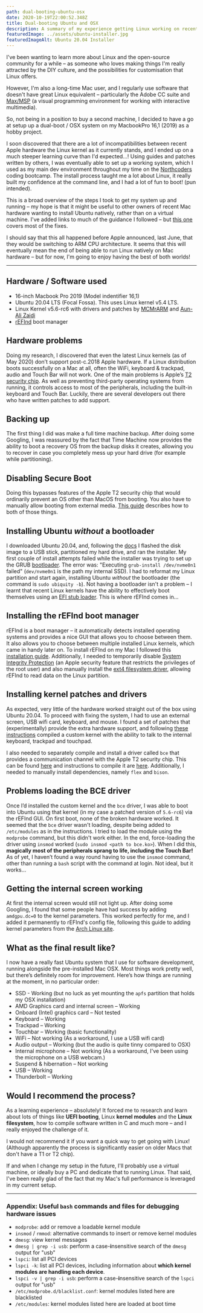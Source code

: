 ```yaml
---
path: dual-booting-ubuntu-osx
date: 2020-10-19T22:00:52.348Z
title: Dual-booting Ubuntu and OSX
description: A summary of my experience getting Linux working on recent Apple hardware
featuredImage: ../assets/ubuntu-installer.jpg
featuredImageAlt: Ubuntu 20.04 Installer
---
```

I've been wanting to learn more about Linux and the open-source community for a while – as someone who loves making things I'm really attracted by the DIY culture, and the possibilities for customisation that Linux offers.

However, I'm also a long-time Mac user, and I regularly use software that doesn't have great Linux equivalent – particularly the Adobe CC suite and [Max/MSP](https://en.wikipedia.org/wiki/Max_(software)) (a visual programming environment for working with interactive multimedia).

So, not being in a position to buy a second machine, I decided to have a go at setup up a dual-boot / OSX system on my MacbookPro 16,1 (2019) as a hobby project. 

I soon discovered that there are a lot of incompatibilities between recent Apple hardware the Linux kernel as it currently stands, and I ended up on a much steeper learning curve than I'd expected...! Using guides and patches written by others, I was eventually able to set up a working system, which I used as my main dev environment throughout my time on the [Northcoders](https://www.northcoders.com/) coding bootcamp. The install process taught me a lot about Linux, it really built my confidence at the command line, and I had a lot of fun to boot! (pun intended).

This is a broad overview of the steps I took to get my system up and running – my hope is that it might be useful to other owners of recent Mac hardware wanting to install Ubuntu natively, rather than on a virtual machine. 
I've added links to much of the guidance I followed – but [this one](https://gist.github.com/gbrow004/096f845c8fe8d03ef9009fbb87b781a4) covers most of the fixes.

I should say that this all happened before Apple announced, last June, that they would be switching to ARM CPU architecture. It seems that this will eventually mean the end of being able to run Linux natively on Mac hardware – but for now, I'm going to enjoy having the best of both worlds!

***

## Hardware / Software used
- 16-inch Macbook Pro 2019 (Model indentifier 16,1)
- Ubuntu 20.04 LTS (Focal Fossa). This uses Linux kernel v5.4 LTS.
- Linux Kernel v5.6-rc6 with drivers and patches by [MCMrARM](https://github.com/MCMrARM/mbp2018-bridge-drv) and [
Aun-Ali Zaidi](https://github.com/aunali1/linux-mbp-arch)
- [rEFInd](https://www.rodsbooks.com/refind/) boot manager

## Hardware problems
Doing my research, I discovered that even the latest Linux kernels (as of May 2020) don’t support post-c.2018 Apple hardware. If a Linux distribution boots successfully on a Mac at all, often the WiFi, keyboard & trackpad, audio and Touch Bar will not work. One of the main problems is Apple’s [T2 security chip](https://support.apple.com/en-us/HT208862). As well as preventing third-party operating systems from running, it controls access to most of the peripherals, including the built-in keyboard and Touch Bar. Luckily, there are several developers out there who have written patches to add support.

## Backing up

The first thing I did was make a full time machine backup. After doing some Googling, I was reassured by the fact that Time Machine now provides the ability to boot a recovery OS from the backup disks it creates, allowing you to recover in case you completely mess up your hard drive (for example while partitioning).

## Disabling Secure Boot

Doing this bypasses features of the Apple T2 security chip that would ordinarily prevent an OS other than MacOS from booting. You also have to manually allow booting from external media. [This guide](https://support.apple.com/en-gb/HT208198) describes how to both of those things.

## Installing Ubuntu *without* a bootloader

I downloaded Ubuntu 20.04, and, following the [docs](https://ubuntu.com/tutorials/install-ubuntu-desktop#1-overview) I flashed the disk image to a USB stick, partitioned my hard drive, and ran the installer. My first couple of install attempts failed while the installer was trying to set up the GRUB [bootloader](https://linuxhint.com/what-is-a-boot-loader/). The error was: "Executing `grub-install /dev/nvme0n1` failed" (`dev/nvme0n1` is the path my internal SSD). I had to reformat my Linux partition and start again, installing Ubuntu *without* the bootloader (the command is `sudo ubiquity -b`). Not having a bootloader isn't a problem – I learnt that recent Linux kernels have the ability to effectively boot themselves using an [EFI stub loader](https://www.rodsbooks.com/efi-bootloaders/efistub.html). This is where rEFInd comes in...

## Installing the rEFInd boot manager

 rEFInd is a boot manager – it automatically detects installed operating systems and provides a nice GUI that allows you to choose between them. It also allows you to choose between multiple installed Linux kernels, which came in handy later on. To install rEFInd on my Mac I followed this [installation guide](https://www.rodsbooks.com/refind/installing.html). Additionally, I needed to temporarily disable [System Integrity Protection](https://www.macworld.co.uk/how-to/how-turn-off-mac-os-x-system-integrity-protection-rootless-3638975/) (an Apple security feature that restricts the privileges of the root user) and also manually install the [ext4 filesystem driver](https://www.rodsbooks.com/refind/drivers.html#installing), allowing rEFInd to read data on the Linux partition.

## Installing kernel patches and drivers

As expected, very little of the hardware worked straight out of the box using Ubuntu 20.04. To proceed with fixing the system, I had to use an external screen, USB wifi card, keyboard, and mouse. I found  a set of patches that (experimentally) provide the extra hardware support, and following [these instructions](https://gist.github.com/gbrow004/096f845c8fe8d03ef9009fbb87b781a4#compiling-a-new-kernel-with-patches-to-complete-almost-the-functionality-of-your-mbp) compiled a custom kernel with the ability to talk to the internal keyboard, trackpad and touchpad.

I also needed to separately compile and install a driver called `bce` that provides a communication channel with the Apple T2 security chip. This can be found [here](https://github.com/MCMrARM/mbp2018-bridge-drv) and instructions to compile it are [here](https://gist.github.com/gbrow004/096f845c8fe8d03ef9009fbb87b781a4#keyboardtouchpad). Additionally, I needed to manually install dependencies, namely `flex` and `bison`.

## Problems loading the BCE driver

Once I’d installed the custom kernel and the `bce` driver, I was able to boot into Ubuntu using that kernel (in my case a patched version of `5.6-rc6`) via the rEFInd GUI. On first boot, none of the broken hardware worked. It seemed that the `bce` driver wasn't loading, despite being added to `/etc/modules` as in the instructions. I tried to load the module using the `modprobe` command, but this didn't work either. In the end, force-loading the driver using `insmod` worked (`sudo insmod <path to bce.ko>`). When I did this, **magically most of the peripherals sprang to life, including the Touch Bar!**  As of yet, I haven’t found a way round having to use the `insmod` command, other than running a `bash` script with the command at login. Not ideal, but it works...

## Getting the internal screen working

At first the internal screen would still not light up. After doing some Googling, I found that some people have had success by adding `amdgpu.dc=0` to the kernel parameters. This worked perfectly for me, and I added it permanently to rEFInd's config file, following this guide to adding kernel parameters from the [Arch Linux site](https://wiki.archlinux.org/index.php/kernel_parameters#rEFInd).

## What as the final result like?

I now have a really fast Ubuntu system that I use for software development, running alongside the pre-installed Mac OSX. Most things work pretty well, but there’s definitely room for improvement. Here’s how things are running at the moment, in no particular order:

* SSD - Working (but no luck as yet mounting the `apfs` partition that holds my OSX installation)
* AMD Graphics card and internal screen – Working
* Onboard (Intel) graphics card – Not tested
* Keyboard – Working
* Trackpad – Working
* Touchbar – Working (basic functionality)
* WiFi – Not working (As a workaround, I use a USB wifi card)
* Audio output – Working (but the audio is quite tinny compared to OSX)
* Internal microphone – Not working (As a workaround, I've been using the microphone on a USB webcam.)
* Suspend & hibernation – Not working
* USB – Working
* Thunderbolt – Working

## Would I recommend the process?

As a learning experience – absolutely! It forced me to research and learn about lots of things like **UEFI booting**, Linux **kernel modules** and the **Linux filesystem**, how to compile software written in C and much more – and I really enjoyed the challenge of it.

I would not recommend it if you want a quick way to get going with Linux! (Although apparently the process is significantly easier on older  Macs that don't have a T1 or T2 chip).

If and when I change my setup in the future, I'll probably use a virtual machine, or ideally buy a PC and dedicate that to running Linux. That said, I've been really glad of the fact that my Mac's full performance is leveraged in my current setup.

***

### Appendix: Useful `bash` commands and files for debugging hardware issues
- `modprobe`: add or remove a loadable kernel module
- `insmod` / `rmmod`: alternative commands to insert or remove kernel modules
- `dmesg`: view kernel messages
-  `dmesg | grep -i usb`: perform a case-**i**nsensitive search of the `dmesg` output for "usb"
- `lspci`: list all PCI devices
- `lspci -k`: list all PCI devices, including information about **which kernel modules are handling each device**.
- `lspci -v | grep -i usb`: perform a case-**i**nsensitive search of the `lspci` output for "usb"
- `/etc/modprobe.d/blacklist.conf`: kernel modules listed here are blacklisted
- `/etc/modules`: kernel modules listed here are loaded at boot time
